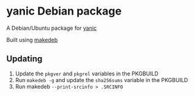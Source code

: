 # yanic Debian package

A Debian/Ubuntu package for [yanic](https://github.com/FreifunkBremen/yanic)

Built using [makedeb](https://makedeb.org/)


## Updating

1) Update the `pkgver` and `pkgrel` variables in the PKGBUILD
2) Run `makedeb -g` and update the `sha256sums` variable in the PKGBUILD
3) Run makedeb `--print-srcinfo > .SRCINFO`
